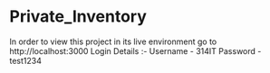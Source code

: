 # Private_Inventory
In order to view this project in its live environment go to 
http://localhost:3000
Login Details :- 
    Username - 314IT
    Password - test1234
    